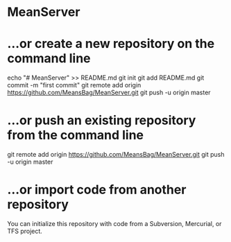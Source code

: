 # MeanServer



# …or create a new repository on the command line
echo "# MeanServer" >> README.md
git init
git add README.md
git commit -m "first commit"
git remote add origin https://github.com/MeansBag/MeanServer.git
git push -u origin master

# …or push an existing repository from the command line
git remote add origin https://github.com/MeansBag/MeanServer.git
git push -u origin master

# …or import code from another repository
You can initialize this repository with code from a Subversion, Mercurial, or TFS project.
